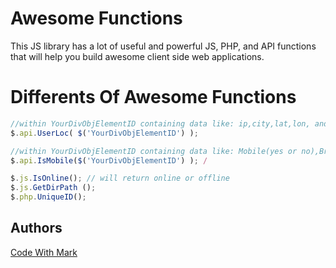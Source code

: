  
# Awesome Functions

This JS library has a lot of useful and powerful JS, PHP, and API functions that will help you build awesome client side web applications.

# Differents Of Awesome Functions

 
```javascript
//within YourDivObjElementID containing data like: ip,city,lat,lon, and etc
$.api.UserLoc( $('YourDivObjElementID') ); 

//within YourDivObjElementID containing data like: Mobile(yes or no),Browser,BrowserVersionNum,Platform
$.api.IsMobile($('YourDivObjElementID') ); /

$.js.IsOnline(); // will return online or offline
$.js.GetDirPath (); 
$.php.UniqueID();

```

 
## Authors

[Code With Mark](http://codewithmark.com)
